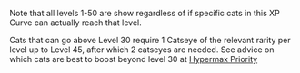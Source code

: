 Note that all levels 1-50 are show regardless of if specific cats in this XP Curve can actually reach that level.

Cats that can go above Level 30 require 1 Catseye of the relevant rarity per level up to Level 45, after which 2 catseyes are needed. See advice on which cats are best to boost beyond level 30 at [Hypermax Priority](app://sixty.nine/hypermaxpriority)